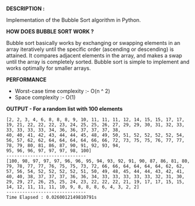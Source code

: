 <b>DESCRIPTION :</b>

Implementation of the Bubble Sort algorithm in Python.

<b>HOW DOES BUBBLE SORT WORK ?</b>

Bubble sort basically works by exchanging or swapping elements in an array iteratively until the specific order (ascending or descending) is attained. It compares adjacent elements in the array, and makes a swap until the array is completely sorted. Bubble sort is simple to implement and works optimally for smaller arrays.

<b>PERFORMANCE</b>
<ul>

<li>Worst-case time complexity :- O(n ^ 2)</li>
<li>Space complexity :- O(1) </li>
</ul>

<b>OUTPUT - For a random list with 100 elements</b>

```
[2, 2, 3, 4, 6, 8, 8, 8, 9, 10, 11, 11, 11, 12, 14, 15, 15, 17, 17, 19, 21, 22, 22, 22, 23, 24, 25, 25, 26, 27, 29, 29, 30, 31, 32, 33, 33, 33, 33, 33, 34, 36, 36, 37, 37, 37, 38, 
40, 40, 41, 42, 43, 44, 44, 45, 48, 49, 50, 51, 52, 52, 52, 52, 54, 56, 57, 62, 62, 64, 64, 64, 64, 66, 66, 72, 73, 75, 75, 76, 77, 77, 78, 79, 80, 81, 86, 87, 90, 91, 92, 93, 94, 
95, 96, 96, 97, 97, 97, 98, 100]
------------------------------
[100, 98, 97, 97, 97, 96, 96, 95, 94, 93, 92, 91, 90, 87, 86, 81, 80, 79, 78, 77, 77, 76, 75, 75, 73, 72, 66, 66, 64, 64, 64, 64, 62, 62, 57, 56, 54, 52, 52, 52, 52, 51, 50, 49, 48, 45, 44, 44, 43, 42, 41, 40, 40, 38, 37, 37, 37, 36, 36, 34, 33, 33, 33, 33, 33, 32, 31, 30, 29, 29, 27, 26, 25, 25, 24, 23, 22, 22, 22, 21, 19, 17, 17, 15, 15, 14, 12, 11, 11, 11, 10, 9, 8, 8, 8, 6, 4, 3, 2, 2]
------------------------------
Time Elapsed : 0.0260012149810791s
```